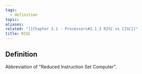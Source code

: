 ```yaml
---
tags:
  - definition
topic: 
aliases: 
related: "[[Chapter 2.1 - Processors#2.1.3 RISC vs CISC]]"
title: RISC
---
```

## Definition
Abbreviation of "Reduced Instruction Set Computer".
